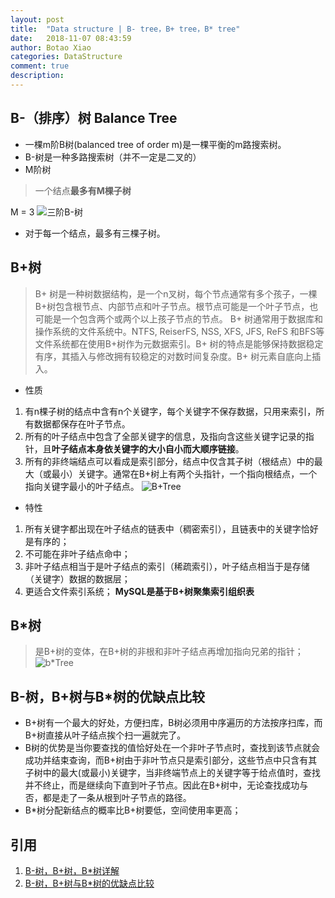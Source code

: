 ```yaml
---
layout: post
title:  "Data structure | B- tree，B+ tree，B* tree"
date:   2018-11-07 08:43:59
author: Botao Xiao
categories: DataStructure
comment: true
description: 
---
```

## B-（排序）树 Balance Tree
* 一棵m阶B树(balanced tree of order m)是一棵平衡的m路搜索树。
* B-树是一种多路搜索树（并不一定是二叉的）
* M阶树
>一个结点**最多有M棵子树**

M = 3
![三阶B-树](https://i.imgur.com/FpZCNJW.jpg)
* 对于每一个结点，最多有三棵子树。

## B+树
>B+ 树是一种树数据结构，是一个n叉树，每个节点通常有多个孩子，一棵B+树包含根节点、内部节点和叶子节点。根节点可能是一个叶子节点，也可能是一个包含两个或两个以上孩子节点的节点。
>B+ 树通常用于数据库和操作系统的文件系统中。NTFS, ReiserFS, NSS, XFS, JFS, ReFS 和BFS等文件系统都在使用B+树作为元数据索引。B+ 树的特点是能够保持数据稳定有序，其插入与修改拥有较稳定的对数时间复杂度。B+ 树元素自底向上插入。

* 性质
1. 有n棵子树的结点中含有n个关键字，每个关键字不保存数据，只用来索引，所有数据都保存在叶子节点。
2. 所有的叶子结点中包含了全部关键字的信息，及指向含这些关键字记录的指针，且**叶子结点本身依关键字的大小自小而大顺序链接**。
3. 所有的非终端结点可以看成是索引部分，结点中仅含其子树（根结点）中的最大（或最小）关键字。通常在B+树上有两个头指针，一个指向根结点，一个指向关键字最小的叶子结点。
![B+Tree](https://i.imgur.com/Eyjn3a0.jpg)

* 特性
 1. 所有关键字都出现在叶子结点的链表中（稠密索引），且链表中的关键字恰好是有序的；
 2. 不可能在非叶子结点命中；
 3. 非叶子结点相当于是叶子结点的索引（稀疏索引），叶子结点相当于是存储（关键字）数据的数据层；
 4. 更适合文件索引系统；
 **MySQL是基于B+树聚集索引组织表**

## B*树
>是B+树的变体，在B+树的非根和非叶子结点再增加指向兄弟的指针；
![b*Tree](https://i.imgur.com/iDJjdBK.jpg)

## B-树，B+树与B*树的优缺点比较
* B+树有一个最大的好处，方便扫库，B树必须用中序遍历的方法按序扫库，而B+树直接从叶子结点挨个扫一遍就完了。
* B树的优势是当你要查找的值恰好处在一个非叶子节点时，查找到该节点就会成功并结束查询，而B+树由于非叶节点只是索引部分，这些节点中只含有其子树中的最大(或最小)关键字，当非终端节点上的关键字等于给点值时，查找并不终止，而是继续向下直到叶子节点。因此在B+树中，无论查找成功与否，都是走了一条从根到叶子节点的路径。
* B*树分配新结点的概率比B+树要低，空间使用率更高；

## 引用
1. [B-树，B+树，B*树详解](https://blog.csdn.net/aqzwss/article/details/53074186)
2. [B-树，B+树与B*树的优缺点比较](https://blog.csdn.net/bigtree_3721/article/details/73632405)
